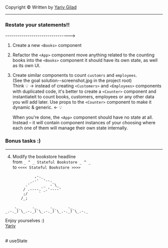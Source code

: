 <!-- prettier-ignore-start -->

Copyright © Written by [Yariv Gilad](https://yarivgilad.com) 
<hr>

### Restate your statements!!
-------------------------------->

1. Create a new `<Books>` component

2. Refactor the `<App>` component
   move anything related to the counting books into the `<Books>` component
   it should have its own state, as well as its own UI.

3. Create similar components to count `customrs` and `employees`.    
   (See the goal solution--screenshot.jpg in the project root)    
   Think 💡 -> instead of creating `<Customers>` and `<Employees>` components with duplicated code, it's better to create a `<Counter>` component and instantiateit to count books, customers, employees or any other data you will add later. Use props to the `<Counter>` component to make it dynamic & generic. <- 💡

   When you're done, the `<App>` component should have no state at all. Instead – it will contain component instances of your choosing where each one of them will manage their own state internally.

### Bonus tasks :)

---
4. Modify the bookstore headline    
   from `_ ^ _ Stateful Bookstore _ ^ _`    
   to `<<<< Stateful Bookstore >>>>`


               
```
             ,-._
           _.-'  '--.
         .'      _  -`\_
        / .----.`_.'----'
        ;/     `
       /_;

    ._      ._      ._      ._
_.-._)`\_.-._)`\_.-._)`\_.-._)`\_.-._
```

Enjoy yourselves :)    
[Yariv](https://www.linkedin.com/in/yarivgilad/)    

<br>
<!-- prettier-ignore-end -->
# useState
